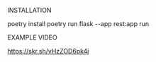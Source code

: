INSTALLATION

poetry install
poetry run flask --app rest:app run

EXAMPLE VIDEO

https://skr.sh/vHzZOD6pk4j
